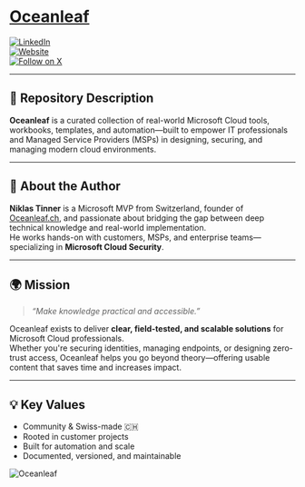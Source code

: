 # [Oceanleaf](https://www.oceanleaf.ch)

[![LinkedIn](https://img.shields.io/badge/LinkedIn-Connect-blue)](https://www.linkedin.com/in/niklastinner)  
[![Website](https://img.shields.io/badge/Oceanleaf.ch-Visit-blue)](https://www.oceanleaf.ch)  
[![Follow on X](https://img.shields.io/badge/X-Follow-black?logo=x)](https://x.com/NiklasTinner)

---
## 📘 Repository Description

**Oceanleaf** is a curated collection of real-world Microsoft Cloud tools, workbooks, templates, and automation—built to empower IT professionals and Managed Service Providers (MSPs) in designing, securing, and managing modern cloud environments.

---

## 👤 About the Author

**Niklas Tinner** is a Microsoft MVP from Switzerland, founder of [Oceanleaf.ch](https://www.oceanleaf.ch), and passionate about bridging the gap between deep technical knowledge and real-world implementation.  
He works hands-on with customers, MSPs, and enterprise teams—specializing in **Microsoft Cloud Security**.

---

## 🌍 Mission

> _“Make knowledge practical and accessible.”_

Oceanleaf exists to deliver **clear, field-tested, and scalable solutions** for Microsoft Cloud professionals.  
Whether you're securing identities, managing endpoints, or designing zero-trust access, Oceanleaf helps you go beyond theory—offering usable content that saves time and increases impact.

---

## 💡 Key Values

- Community & Swiss-made 🇨🇭  
- Rooted in customer projects  
- Built for automation and scale  
- Documented, versioned, and maintainable  



![Oceanleaf](https://www.oceanleaf.ch/content/images/2024/07/oceanleaf-niklas-tinner-1.gif)